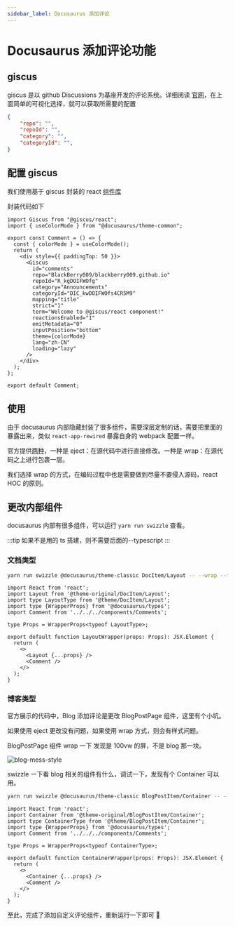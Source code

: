 ```yaml
---
sidebar_label: Docusaurus 添加评论
---
```

# Docusaurus 添加评论功能
## giscus

giscus 是以 github Discussions 为基座开发的评论系统。详细阅读 [官网](https://giscus.app/zh-CN)，在上面简单的可视化选择，就可以获取所需要的配置

```json
{
    "repo": "",
    "repoId": "",
    "category": "",
    "categoryId": "",
}
```

## 配置 giscus
我们使用基于 giscus 封装的 react [组件库](https://github.com/giscus/giscus-component#readme)

封装代码如下


```tsx
import Giscus from "@giscus/react";
import { useColorMode } from "@docusaurus/theme-common";

export const Comment = () => {
  const { colorMode } = useColorMode();
  return (
    <div style={{ paddingTop: 50 }}>
      <Giscus
        id="comments"
        repo="BlackBerry009/blackberry009.github.io"
        repoId="R_kgDOIFWOfg"
        category="Announcements"
        categoryId="DIC_kwDOIFWOfs4CR5M9"
        mapping="title"
        strict="1"
        term="Welcome to @giscus/react component!"
        reactionsEnabled="1"
        emitMetadata="0"
        inputPosition="bottom"
        theme={colorMode}
        lang="zh-CN"
        loading="lazy"
      />
    </div>
  );
};

export default Comment;
```
## 使用
由于 docusaurus 内部隐藏封装了很多组件，需要深层定制的话，需要把里面的暴露出来，类似 `react-app-rewired` 暴露自身的 webpack 配置一样。

官方提供[两种](https://docusaurus.io/docs/swizzling)，一种是 eject：在源代码中进行直接修改。一种是 wrap：在源代码之上进行包裹一层。

我们选择 wrap 的方式，在编码过程中也是需要做到尽量不要侵入源码，react HOC 的原则。
## 更改内部组件
docusaurus 内部有很多组件，可以运行 `yarn run swizzle` 查看。

:::tip
如果不是用的 ts 搭建，则不需要后面的--typescript
:::


### 文档类型
```sh
yarn run swizzle @docusaurus/theme-classic DocItem/Layout -- --wrap --typescript
```

```tsx title="theme/DcoItem/Layout/index.tsx"
import React from 'react';
import Layout from '@theme-original/DocItem/Layout';
import type LayoutType from '@theme/DocItem/Layout';
import type {WrapperProps} from '@docusaurus/types';
import Comment from '../../../components/Comments';

type Props = WrapperProps<typeof LayoutType>;

export default function LayoutWrapper(props: Props): JSX.Element {
  return (
    <>
      <Layout {...props} />
      <Comment />
    </>
  );
}

```
### 博客类型
官方展示的代码中，Blog 添加评论是更改 BlogPostPage 组件，这里有个小坑。

如果使用 eject 更改没有问题，如果使用 wrap 方式，则会有样式问题。

BlogPostPage 组件 wrap 一下 发现是 100vw 的屏，不是 blog 那一块。

![blog-mess-style](/img/blog-style.png)

swizzle 一下看 blog 相关的组件有什么，调试一下，发现有个 Container 可以用。

```sh
yarn run swizzle @docusaurus/theme-classic BlogPostItem/Container -- --wrap --typescript
```

```tsx title="theme/BlogPostItem/Container/index.tsx"
import React from 'react';
import Container from '@theme-original/BlogPostItem/Container';
import type ContainerType from '@theme/BlogPostItem/Container';
import type {WrapperProps} from '@docusaurus/types';
import Comment from '../../../components/Comments';

type Props = WrapperProps<typeof ContainerType>;

export default function ContainerWrapper(props: Props): JSX.Element {
  return (
    <>
      <Container {...props} />
      <Comment />
    </>
  );
}
```

至此，完成了添加自定义评论组件，重新运行一下即可 🎉


